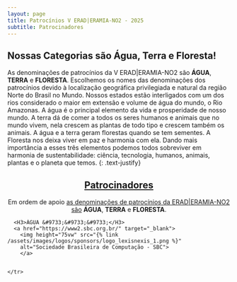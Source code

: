```yaml
---
layout: page
title: Patrocínios V ERAD|ERAMIA-NO2 - 2025
subtitle: Patrocinadores
---
```


## Nossas Categorias são Água, Terra e Floresta!
As denominações de patrocínios da V ERAD\|ERAMIA-NO2 são <strong>ÁGUA</strong>, <strong>TERRA</strong> e <strong>FLORESTA</strong>. Escolhemos os nomes das denominações dos patrocínios devido à localização geográfica privilegiada e natural da região Norte do Brasil no Mundo. Nossos estados estão interligados com um dos rios considerado o maior em extensão e volume de água do mundo, o Rio Amazonas. A água é o principal elemento da vida e prosperidade de nosso mundo. A terra dá de comer a todos os seres humanos e animais que no mundo vivem, nela crescem as plantas de todo tipo e crescem também os animais. A água e a terra geram florestas quando se tem sementes. A Floresta nos deixa viver em paz e harmonia com ela. Dando mais importância a esses trẽs elementos podemos todos sobreviver em harmonia de sustentabilidade: ciência, tecnologia, humanos, animais, plantas e o planeta que temos.
{: .text-justify}

<center> <H2><a href="{% link patrocinadores.md %}" alt="Denominações de patrocínios da ERAD|ERAMIA-NO2">Patrocinadores</a></H2>

Em ordem de apoio <a href="{% link patrocinadores.md %}" alt="Denominações de patrocínios da ERAD|ERAMIA-NO2">as denominações de patrocínios da ERAD|ERAMIA-NO2 são</a> <strong>ÁGUA</strong>, <strong>TERRA</strong> e <strong>FLORESTA</strong>. 

</center>

<table>
  <tr >
    
      <H3>ÁGUA &#9733;&#9733;&#9733;</H3> 
      <a href="https://www2.sbc.org.br/" target="_blank">
		<img height="75vw" src="{% link /assets/images/logos/sponsors/logo_lexisnexis_1.png %}" 
		alt="Sociedade Brasileira de Computação - SBC">
        </a>

           
    </tr>
</table>
